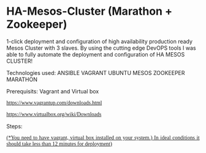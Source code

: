 # HA-Mesos-Cluster (Marathon + Zookeeper)
1-click deployment and configuration of high availability production ready Mesos Cluster with 3 slaves.
By using the cutting edge DevOPS tools I was able to fully automate the deployment and configuration of HA MESOS CLUSTER!

Technologies used:
ANSIBLE
VAGRANT
UBUNTU
MESOS
ZOOKEEPER
MARATHON 

Prerequisits: Vagrant and Virtual box
<p class=MsoNormal style='text-align:justify'><span style='font-family:"Times New Roman"'><a
href="https://www.vagrantup.com/downloads.html">https://www.vagrantup.com/downloads.html</a><o:p></o:p></span></p>

<p class=MsoNormal style='text-align:justify'><span style='font-family:"Times New Roman"'><a
href="https://www.virtualbox.org/wiki/Downloads">https://www.virtualbox.org/wiki/Downloads</a><o:p></o:p></span></p>

Steps: 
<p class=MsoNormal style='text-align:justify'><span style='font-family:"Times New Roman"'><a
href="git clone https://github.com/VS15/HA-Mesos-Cluster</a><o:p></o:p></span></p>
git clone https://github.com/VS15/HA-Mesos-Cluster
./deploy_stack.sh 
Point you browser to http://10.1.200.12:5050 (Mesos Cluster Manager UI)

<p class=MsoNormal style='text-align:justify'><span style='font-family:"Times New Roman"'>(*You
need to have vagrant, virtual box installed on your system.) In ideal
conditions it should take less than 12 minutes for deployment)<o:p></o:p></span></p>

